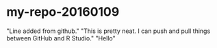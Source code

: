 # my-repo-20160109
"Line added from github."
"This is pretty neat. I can push and pull things between GitHub and R Studio."
"Hello"
